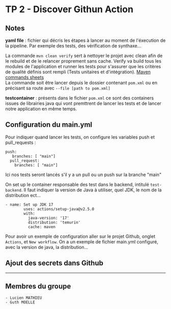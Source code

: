 # TP 2 - Discover Githun Action

## Notes
**yaml file** : fichier qui décris les étapes à lancer au moment de l'éxecution de la pipeline. Par exemple des tests, des vérification de synthaxe...

La commande `mvn clean verify` sert à nettoyer le projet avec clean afin de le rebuild et de le relancer proprement sans cache. Verify va build tous les modules de l'application et runner les tests pour s'assurer que les critères de qualité définis sont rempli (Tests unitaires et d'intégration). [Maven commands sheets](https://www.digitalocean.com/community/tutorials/maven-commands-options-cheat-sheet)\
La commande soit être lancer depuis le dossier contenant `pom.xml` ou en précisant sa route avec `--file [path to pom.xml]`

**testcontainer** : présents dans le fichier `pom.xml` ce sont des containers issues de librairies java qui vont premttrent de lancer les tests et de lancer notre application en même temps.

## Configuration du main.yml
Pour indiquer quand lancer les tests, on configure les variables push et pull_requests :
```
push:
   branches: [ "main"]
  pull_request:
    branches: [ "main"]
```
Ici nos tests seront lancés s'il y a un pull ou un push sur la branche "main"

On set up le container responsable des test dans le backend, intitulé `test-backend`. Il faut indiquer la version de Java à utiliser, quel JDK, le nom de la distribution ect...
```
- name: Set up JDK 17
        uses: actions/setup-java@v2.5.0
        with:
          java-version: '17'
          distribution: 'temurin'
          cache: maven
```
Pour avoir un exemple de configuration aller sur le projet Github, onglet `Actions`, et `New workflow`. On a un exemple de fichier main.yml configuré, avec la version de java, la distribution...


## Ajout des secrets dans Github



---
## Membres du groupe
    - Lucien MATHIEU
    - Guth MOELLE

